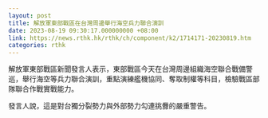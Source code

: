 ```yaml
---
layout: post
title: 解放軍東部戰區在台灣周邊舉行海空兵力聯合演訓
date: 2023-08-19 09:30:17.000000000 +08:00
link: https://news.rthk.hk/rthk/ch/component/k2/1714171-20230819.htm
categories: rthk
---
```


解放軍東部戰區新聞發言人表示，東部戰區今天在台灣周邊組織海空聯合戰備警巡，舉行海空等兵力聯合演訓，重點演練艦機協同、奪取制權等科目，檢驗戰區部隊聯合作戰實戰能力。

發言人說，這是對台獨分裂勢力與外部勢力勾連挑釁的嚴重警告。

